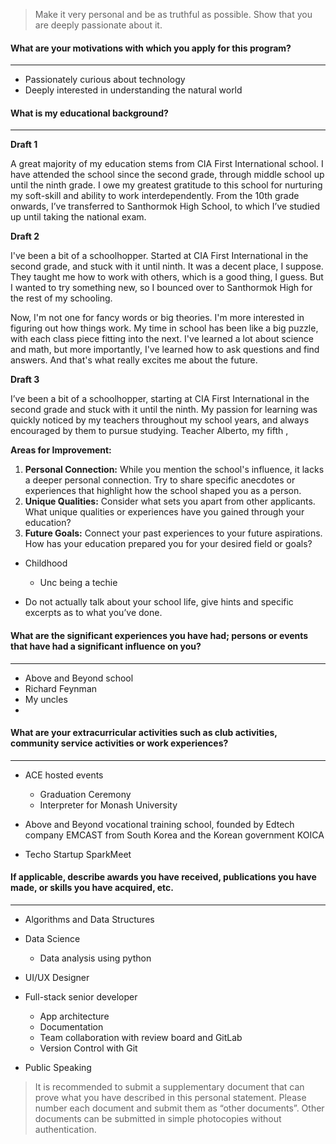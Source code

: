 >
>	Make it very personal and be as truthful as possible. Show that you are deeply passionate about it.
>


#### **What are your motivations with which you apply for this program?**
---
- Passionately curious about technology 
- Deeply interested in understanding the natural world




#### **What is my educational background?**
---
**Draft 1**

A great majority of my education stems from CIA First International school. I have attended the school since the second grade, through middle school up until the ninth grade. I owe my greatest gratitude to this school for nurturing my soft-skill and ability to work interdependently. From the 10th grade onwards, I’ve transferred to Santhormok High School, to which I’ve studied up until taking the national exam.  


**Draft 2**

I've been a bit of a schoolhopper. Started at CIA First International in the second grade, and stuck with it until ninth. It was a decent place, I suppose. They taught me how to work with others, which is a good thing, I guess. But I wanted to try something new, so I bounced over to Santhormok High for the rest of my schooling.

Now, I'm not one for fancy words or big theories. I'm more interested in figuring out how things work. My time in school has been like a big puzzle, with each class piece fitting into the next. I've learned a lot about science and math, but more importantly, I've learned how to ask questions and find answers. And that's what really excites me about the future.


**Draft 3**

I’ve been a bit of a schoolhopper, starting at CIA First International in the second grade and stuck with it until the ninth. My passion for learning was quickly noticed by my teachers throughout my school years, and always encouraged by them to pursue studying. Teacher Alberto, my fifth , 


**Areas for Improvement:**

1. **Personal Connection:** While you mention the school's influence, it lacks a deeper personal connection. Try to share specific anecdotes or experiences that highlight how the school shaped you as a person.
2. **Unique Qualities:** Consider what sets you apart from other applicants. What unique qualities or experiences have you gained through your education?
3. **Future Goals:** Connect your past experiences to your future aspirations. How has your education prepared you for your desired field or goals?

- Childhood
	- Unc being a techie
	  
- Do not actually talk about your school life, give hints and specific excerpts as to what you’ve done.

#### **What are the significant experiences you have had; persons or events that have had a significant influence on you?**
---
- Above and Beyond school 
- Richard Feynman
- My uncles
- 



#### **What are your extracurricular activities such as club activities, community service activities or work experiences?**
---
- ACE hosted events
	- Graduation Ceremony
	- Interpreter for Monash University

- Above and Beyond vocational training school, founded by Edtech company EMCAST from South Korea and the Korean government KOICA
  
- Techo Startup SparkMeet


#### **If applicable, describe awards you have received, publications you have made, or skills you have acquired, etc.**
---
- Algorithms and Data Structures
  
- Data Science 
	- Data analysis using python 

- UI/UX Designer
  
- Full-stack senior developer 
	- App architecture
	- Documentation
	- Team collaboration with review board and GitLab 
	- Version Control with Git
	  
- Public Speaking

> 
> It is recommended to submit a supplementary document that can prove what you have described in this personal statement. Please number each document and submit them as “other documents”. Other documents can be submitted in simple photocopies without authentication.
> 